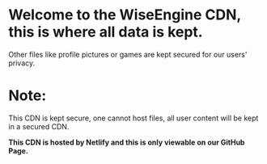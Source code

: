 # Welcome to the WiseEngine CDN, this is where all data is kept.
Other files like profile pictures or games are kept secured for our users' privacy.

# Note:
This CDN is kept secure, one cannot host files, all user content will be kept in a secured CDN.


**This CDN is hosted by Netlify and this is only viewable on our GitHub Page.**
